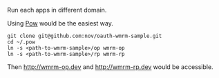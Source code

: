 Run each apps in different domain.

Using [Pow](http://pow.cx) would be the easiest way.

```
git clone git@github.com:nov/oauth-wmrm-sample.git
cd ~/.pow
ln -s <path-to-wmrm-sample>/op wmrm-op
ln -s <path-to-wmrm-sample>/rp wmrm-rp
```

Then http://wmrm-op.dev and http://wmrm-rp.dev would be accessible.